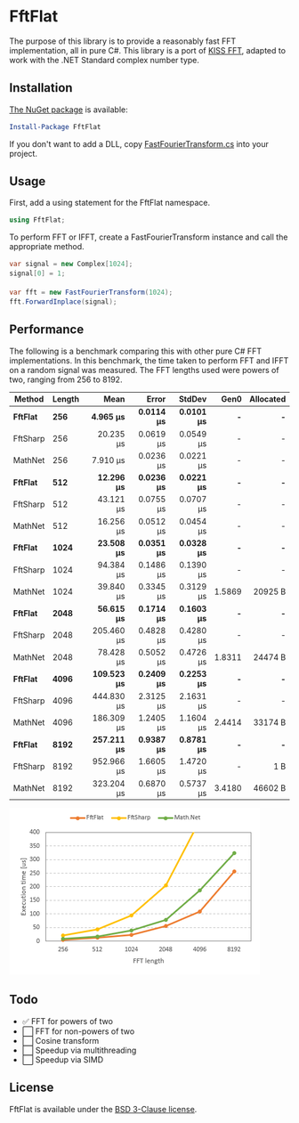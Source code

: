# FftFlat

The purpose of this library is to provide a reasonably fast FFT implementation, all in pure C#.
This library is a port of [KISS FFT](https://github.com/mborgerding/kissfft), adapted to work with the .NET Standard complex number type.



## Installation

[The NuGet package](https://www.nuget.org/packages/FftFlat) is available:

```ps1
Install-Package FftFlat
```

If you don't want to add a DLL, copy [FastFourierTransform.cs](https://github.com/sinshu/fftflat/blob/main/FftFlat/FastFourierTransform.cs) into your project.



## Usage

First, add a using statement for the FftFlat namespace.

```cs
using FftFlat;
```

To perform FFT or IFFT, create a FastFourierTransform instance and call the appropriate method.

```cs
var signal = new Complex[1024];
signal[0] = 1;

var fft = new FastFourierTransform(1024);
fft.ForwardInplace(signal);
```



## Performance

The following is a benchmark comparing this with other pure C# FFT implementations. In this benchmark, the time taken to perform FFT and IFFT on a random signal was measured. The FFT lengths used were powers of two, ranging from 256 to 8192.

| Method   | Length | Mean       | Error     | StdDev    | Gen0   | Allocated |
|--------- |------- |-----------:|----------:|----------:|-------:|----------:|
| **FftFlat**  | **256**    |   **4.965 μs** | **0.0114 μs** | **0.0101 μs** |      **-** |         **-** |
| FftSharp | 256    |  20.235 μs | 0.0619 μs | 0.0549 μs |      - |         - |
| MathNet  | 256    |   7.910 μs | 0.0236 μs | 0.0221 μs |      - |         - |
| **FftFlat**  | **512**    |  **12.296 μs** | **0.0236 μs** | **0.0221 μs** |      **-** |         **-** |
| FftSharp | 512    |  43.121 μs | 0.0755 μs | 0.0707 μs |      - |         - |
| MathNet  | 512    |  16.256 μs | 0.0512 μs | 0.0454 μs |      - |         - |
| **FftFlat**  | **1024**   |  **23.508 μs** | **0.0351 μs** | **0.0328 μs** |      **-** |         **-** |
| FftSharp | 1024   |  94.384 μs | 0.1486 μs | 0.1390 μs |      - |         - |
| MathNet  | 1024   |  39.840 μs | 0.3345 μs | 0.3129 μs | 1.5869 |   20925 B |
| **FftFlat**  | **2048**   |  **56.615 μs** | **0.1714 μs** | **0.1603 μs** |      **-** |         **-** |
| FftSharp | 2048   | 205.460 μs | 0.4828 μs | 0.4280 μs |      - |         - |
| MathNet  | 2048   |  78.428 μs | 0.5052 μs | 0.4726 μs | 1.8311 |   24474 B |
| **FftFlat**  | **4096**   | **109.523 μs** | **0.2409 μs** | **0.2253 μs** |      **-** |         **-** |
| FftSharp | 4096   | 444.830 μs | 2.3125 μs | 2.1631 μs |      - |         - |
| MathNet  | 4096   | 186.309 μs | 1.2405 μs | 1.1604 μs | 2.4414 |   33174 B |
| **FftFlat**  | **8192**   | **257.211 μs** | **0.9387 μs** | **0.8781 μs** |      **-** |         **-** |
| FftSharp | 8192   | 952.966 μs | 1.6605 μs | 1.4720 μs |      - |       1 B |
| MathNet  | 8192   | 323.204 μs | 0.6870 μs | 0.5737 μs | 3.4180 |   46602 B |

![Plot of the table above.](plot.png)



## Todo

* ✅ FFT for powers of two
* ⬜ FFT for non-powers of two
* ⬜ Cosine transform
* ⬜ Speedup via multithreading
* ⬜ Speedup via SIMD



## License

FftFlat is available under the [BSD 3-Clause license](LICENSE.txt).
